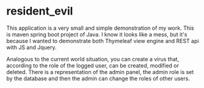 # resident_evil
This application is a very small and simple demonstration of my work. 
This is maven spring boot project of Java. I know it looks like a mess, 
but it's because I wanted to demonstrate both Thymeleaf view engine 
and REST api with JS and Jquery.

Analogous to the current world situation, you can create a virus that, 
according to the role of the logged user, can be created, 
modified or deleted. There is a representation of the admin panel, 
the admin role is set by the database and then the admin
can change the roles of other users.
